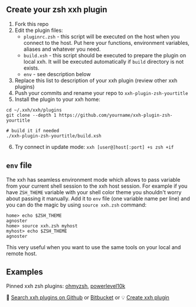 ## Create your zsh xxh plugin
1. Fork this repo
2. Edit the plugin files:
    * `pluginrc.zsh` -  this script will be executed on the host when you connect to the host. Put here your functions, environment variables, aliases and whatever you need.
    * `build.xsh` - this script should be executed to prepare the plugin on local xxh. It will be executed automatically if `build` directory is not exists.
    * `env` - see description below     
3. Replace this list to description of your xxh plugin (review other xxh plugins)
4. Push your commits and rename your repo to `xxh-plugin-zsh-yourtitle`
5. Install the plugin to your xxh home:
```
cd ~/.xxh/xxh/plugins
git clone --depth 1 https://github.com/yourname/xxh-plugin-zsh-yourtitle

# build it if needed
./xxh-plugin-zsh-yourtitle/build.xsh
```
6. Try connect in update mode: `xxh [user@]host[:port] +s zsh +if`

## `env` file
The xxh has seamless environment mode which allows to pass variable from your current shell session 
to the xxh host session. For example if you have `ZSH_THEME` variable with your shell color theme you shouldn't
worry about passing it manually. Add it to `env` file (one variable name per line) and you can do the magic by using `source xxh.zsh` command:
```
home> echo $ZSH_THEME
agnoster
home> source xxh.zsh myhost
myhost> echo $ZSH_THEME
agnoster
``` 
This very useful when you want to use the same tools on your local and remote host. 

## Examples
Pinned xxh zsh plugins: [ohmyzsh](https://github.com/xxh/xxh-plugin-zsh-ohmyzsh), [powerlevel10k](https://github.com/xxh/xxh-plugin-zsh-powerlevel10k)

🔎 [Search xxh plugins on Github](https://github.com/search?q=xxh-plugin-zsh&type=Repositories) or [Bitbucket](https://bitbucket.org/repo/all?name=xxh-plugin-zsh) or 💡 [Create xxh plugin](https://github.com/xxh/xxh-plugin-zsh-sample)
